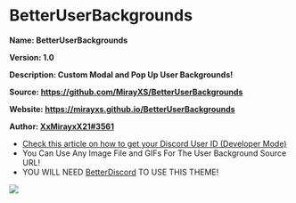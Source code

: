 # BetterUserBackgrounds
> <div class="callout mbox">
<p><strong>Name: BetterUserBackgrounds</strong></p>
<p><strong>Version: 1.0</strong></p>
<p><strong>Description: Custom Modal and Pop Up User Backgrounds!</strong></p>
<p><strong>Source: <a href="https://github.com/MirayXS/BetterUserBackgrounds"> https://github.com/MirayXS/BetterUserBackgrounds</a></strong></p>
<p><strong>Website: <a href="https://mirayxs.github.io/BetterUserBackgrounds"> https://mirayxs.github.io/BetterUserBackgrounds</a></strong></p>
<p><strong>Author: <a href="https://github.com/MirayXS"> XxMirayxX21#3561</a></strong></p>
        <ul>
          <li><a class="button" target="_blank" href="https://support.discord.com/hc/en-us/articles/206346498-Where-can-I-find-my-User-Server-Message-ID-">Check this article on how to get your Discord User ID (Developer Mode)</a></li>
          <li>You Can Use Any Image File and GIFs For The User Background Source URL!</li>
          <li>    YOU WILL NEED <a href="https://betterdiscord.net/"> BetterDiscord</a> TO USE THIS THEME!</p>
        </ul>
      </div><img src="https://camo.githubusercontent.com/4b66c95c855f6736ce6d463f3d0fdd8ba8310a3c/68747470733a2f2f692e696d6775722e636f6d2f79436c71426f522e706e67">
      


      
